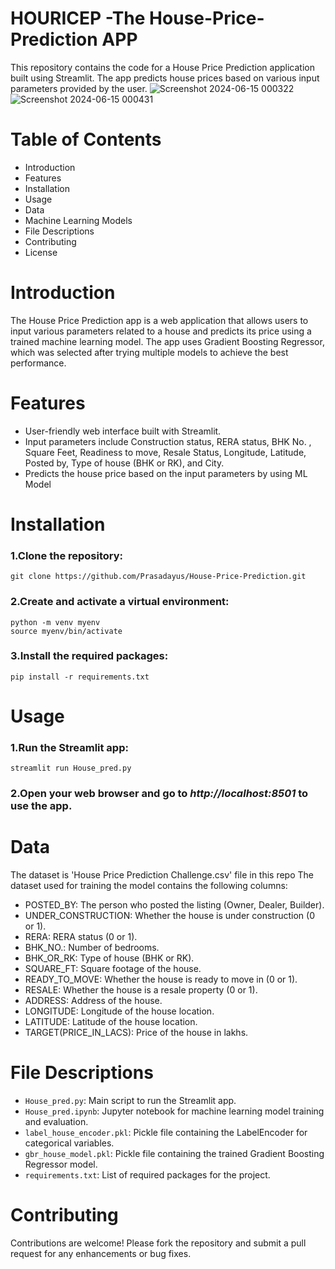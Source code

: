 # HOURICEP -The House-Price-Prediction APP
This repository contains the code for a House Price Prediction application built using Streamlit. The app predicts house prices based on various input parameters provided by the user.
![Screenshot 2024-06-15 000322](https://github.com/Prasadayus/House-Price-Prediction/assets/129419372/c177a21f-d7b7-4739-89ae-bd44ef46dc9c)
![Screenshot 2024-06-15 000431](https://github.com/Prasadayus/House-Price-Prediction/assets/129419372/2a420719-f328-44ca-a15b-6f3c6908b46c)



# Table of Contents
* Introduction
* Features
* Installation
* Usage
* Data
* Machine Learning Models
* File Descriptions
* Contributing
* License

# Introduction
The House Price Prediction app is a web application that allows users to input various parameters related to a house and predicts its price using a trained machine learning model. The app uses Gradient Boosting Regressor, which was selected after trying multiple models to achieve the best performance.

# Features
* User-friendly web interface built with Streamlit.
* Input parameters include Construction status, RERA status, BHK No. , Square Feet, Readiness to move, Resale Status, Longitude, Latitude, Posted by, Type of house (BHK or RK), and City.
* Predicts the house price based on the input parameters by using ML Model

# Installation
### 1.Clone the repository:
```
git clone https://github.com/Prasadayus/House-Price-Prediction.git 
```

### 2.Create and activate a virtual environment:
```
python -m venv myenv
source myenv/bin/activate
```

### 3.Install the required packages:
```
pip install -r requirements.txt
```

# Usage
### 1.Run the Streamlit app:
```
streamlit run House_pred.py
```
### 2.Open your web browser and go to *http://localhost:8501* to use the app.

# Data
The dataset is 'House Price Prediction Challenge.csv' file in this repo
The dataset used for training the model contains the following columns:

* POSTED_BY: The person who posted the listing (Owner, Dealer, Builder).
* UNDER_CONSTRUCTION: Whether the house is under construction (0 or 1).
* RERA: RERA status (0 or 1).
* BHK_NO.: Number of bedrooms.
* BHK_OR_RK: Type of house (BHK or RK).
* SQUARE_FT: Square footage of the house.
* READY_TO_MOVE: Whether the house is ready to move in (0 or 1).
* RESALE: Whether the house is a resale property (0 or 1).
* ADDRESS: Address of the house.
* LONGITUDE: Longitude of the house location.
* LATITUDE: Latitude of the house location.
* TARGET(PRICE_IN_LACS): Price of the house in lakhs.

# File Descriptions

* `House_pred.py`: Main script to run the Streamlit app.
* `House_pred.ipynb`: Jupyter notebook for machine learning model training and evaluation.
* `label_house_encoder.pkl`: Pickle file containing the LabelEncoder for categorical variables.
* `gbr_house_model.pkl`: Pickle file containing the trained Gradient Boosting Regressor model.
* `requirements.txt`: List of required packages for the project.

# Contributing
Contributions are welcome! Please fork the repository and submit a pull request for any enhancements or bug fixes.
